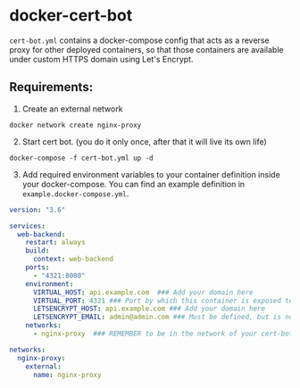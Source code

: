 # docker-cert-bot

`cert-bot.yml` contains a docker-compose config that acts as a reverse proxy for other deployed containers,
so that those containers are available under custom HTTPS domain using Let's Encrypt.

## Requirements:

1. Create an external network

```shell
docker network create nginx-proxy
```

2. Start cert bot. (you do it only once, after that it will live its own life)

```shell
docker-compose -f cert-bot.yml up -d
```

3. Add required environment variables to your container definition inside your docker-compose. 
You can find an example definition in `example.docker-compose.yml`.

```yml
version: "3.6"

services:
  web-backend:
    restart: always
    build:
      context: web-backend
    ports:
      - "4321:8080"
    environment:
      VIRTUAL_HOST: api.example.com  ### Add your domain here
      VIRTUAL_PORT: 4321 ### Port by which this container is exposed to the world
      LETSENCRYPT_HOST: api.example.com ### Add your domain here
      LETSENCRYPT_EMAIL: admin@admin.com ### Must be defined, but is not validated
    networks:
      - nginx-proxy  ### REMEMBER to be in the network of your cert-bot.

networks:
  nginx-proxy:
    external:
      name: nginx-proxy
```
